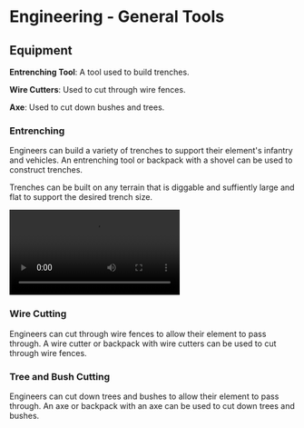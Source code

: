 # Engineering - General Tools

## Equipment

**Entrenching Tool**: A tool used to build trenches.

**Wire Cutters**: Used to cut through wire fences.

**Axe**: Used to cut down bushes and trees.

### Entrenching

Engineers can build a variety of trenches to support their element's infantry and vehicles. An entrenching tool or backpack with a shovel can be used to construct trenches.

Trenches can be built on any terrain that is diggable and suffiently large and flat to support the desired trench size.

![trench](images/trench.webm)

### Wire Cutting

Engineers can cut through wire fences to allow their element to pass through. A wire cutter or backpack with wire cutters can be used to cut through wire fences.

### Tree and Bush Cutting

Engineers can cut down trees and bushes to allow their element to pass through. An axe or backpack with an axe can be used to cut down trees and bushes.
